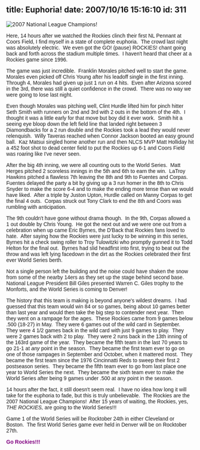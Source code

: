 title: Euphoria!
date: 2007/10/16 15:16:10
id: 311
---
![2007 National League Champions!](/journal_images/DSC01839-journal.jpg)

<font face="Arial">Here, 14 hours after we watched the Rockies clinch their first NL Pennant at Coors Field, I find myself in a state of complete euphoria.  The crowd last night was absolutely electric.  We even got the GO! (pause) ROCKIES! chant going back and forth across the stadium multiple times.  I haven't heard that cheer at a Rockies game since 1996.</font>

<font face="Arial">The game was just incredible.  Franklin Morales pitched well to start the game.  Morales even picked off Chris Young after his leadoff single in the first inning.  Through 4, Morales had given up just 1 run on 4 hits.  Even after Arizona scored in the 3rd, there was still a quiet confidence in the crowd.  There was no way we were going to lose last night.</font>

<font face="Arial">Even though Morales was pitching well, Clint Hurdle lifted him for pinch hitter Seth Smith with runners on 2nd and 3rd with 2 outs in the bottom of the 4th.  I thought it was a little early for that move but boy did it ever work.  Smith hit a seeing eye bloop down the left field line that landed right between 3 Diamondbacks for a 2 run double and the Rockies took a lead they would never relenquish.  Willy Taveras reached when Connor Jackson booted an easy ground ball.  Kaz Matsui singled home another run and then NLCS MVP Matt Holliday hit a 452 foot shot to dead center field to put the Rockies up 6-1 and Coors Field was roaring like I've never seen.</font>

<font face="Arial">After the big 4th inning, we were all counting outs to the World Series.  Matt Herges pitched 2 scoreless innings in the 5th and 6th to earn the win.  LaTroy Hawkins pitched a flawless 7th leaving the 8th and 9th to Fuentes and Corpas.  Fuentes delayed the party a bit by giving up a 3 run homer in the 8th to Chris Snyder to make the score 6-4 and to make the ending more tense than we would have liked.  After a triple by Juston Upton, Hurdle called on Manny Corpas to get the final 4 outs.  Corpas struck out Tony Clark to end the 8th and Coors was rumbling with anticipation.</font>

<font face="Arial">The 9th couldn't have gone without drama though.  In the 9th, Corpas allowed a 1 out double by Chris Young.  He got the next out and we were one out from a celebration when up came Eric Byrnes, the D'Back that Rockies fans loved to hate.  After saying how the Rockies were just lucky to be winning in this series, Byrnes hit a check swing roller to Troy Tulowitzki who promptly gunned it to Todd Helton for the final out.  Byrnes had slid headfirst into first, trying to beat out the throw and was left lying facedown in the dirt as the Rockies celebrated their first ever World Series berth.</font>

<font face="Arial">Not a single person left the building and the noise could have shaken the snow from some of the nearby 14ers as they set up the stage behind second base.  National League President Bill Giles presented Warren C. Giles trophy to the Monforts, and the World Series is coming to Denver!</font>

<font face="Arial">The history that this team is making is beyond anyone's wildest dreams.  I had guessed that this team would win 84 or so games, being about 10 games better than last year and would then take the big step to contender next year.  Then they went on a rampage for the ages.  These Rockies came from 9 games below .500 (18-27) in May.  They were 6 games out of the wild card in September.  They were 4 1/2 games back in the wild card with just 9 games to play.  They were 2 games back with 2 to play.  They were 2 runs back in the 13th inning of the 163rd game of the year.  They became the fifth team in the last 70 years to go 21-1 at _any_ point in the season.  They became the first team ever to go on one of those rampages in September and October, when it mattered most.  They became the first team since the 1976 Cincinnatti Reds to sweep their first 2 postseason series.  They became the fifth team ever to go from last place one year to World Series the next.  They became the sixth team ever to make the World Series after being 9 games under .500 at any point in the season. </font>

<font face="Arial">14 hours after the fact, it still doesn't seem real.  I have no idea how long it will take for the euphoria to fade, but this is truly unbelievable.  The Rockies are the 2007 National League Champions!  After 15 years of waiting, the Rockies, yes, _THE ROCKIES,_ are going to the World Series!!!</font>

<font face="Arial">Game 1 of the World Series will be Rocktober 24th in either Cleveland or Boston.  The first World Series game ever held in Denver will be on Rocktober 27th. </font>

<font face="Arial" color="#800080">**Go Rockies!!!**</font>